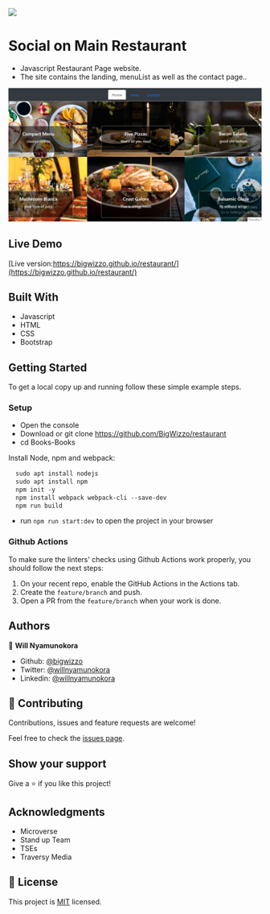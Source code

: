 ![](https://img.shields.io/badge/Microverse-blueviolet)

# Social on Main Restaurant

- Javascript Restaurant Page website.
- The site contains the landing, menuList as well as the contact page..

![screenshot](screenshot.jpg)

## Live Demo

[Live version:https://bigwizzo.github.io/restaurant/](https://bigwizzo.github.io/restaurant/)

## Built With

- Javascript
- HTML
- CSS
- Bootstrap

## Getting Started

To get a local copy up and running follow these simple example steps.

### Setup

- Open the console
- Download or git clone https://github.com/BigWizzo/restaurant
- cd Books-Books

Install Node, npm and webpack:

```
  sudo apt install nodejs
  sudo apt install npm
  npm init -y
  npm install webpack webpack-cli --save-dev
  npm run build
```

- run `npm run start:dev` to open the project in your browser

### Github Actions

To make sure the linters' checks using Github Actions work properly, you should follow the next steps:

1. On your recent repo, enable the GitHub Actions in the Actions tab.
2. Create the `feature/branch` and push.
3. Open a PR from the `feature/branch` when your work is done.

## Authors

👤 **Will Nyamunokora**

- Github: [@bigwizzo](https://github.com/bigwizzo)
- Twitter: [@willnyamunokora](https://twitter.com/willnyamunokora)
- Linkedin: [@willnyamunokora](https://linkedin.com/in/willnyamunokora)

## 🤝 Contributing

Contributions, issues and feature requests are welcome!

Feel free to check the [issues page](https://github.com/BigWizzo/restaurant/issues).

## Show your support

Give a ⭐️ if you like this project!

## Acknowledgments

- Microverse
- Stand up Team
- TSEs
- Traversy Media

## 📝 License

This project is [MIT](https://opensource.org/licenses/MIT) licensed.
